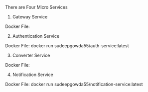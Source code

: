 There are Four Micro Services

1. Gateway Service

Docker File: 

2. Authentication Service

Docker File: docker run sudeepgowda55/auth-service:latest

3. Converter Service

Docker File: 

4. Notification Service

Docker File: docker run sudeepgowda55/notification-service:latest
